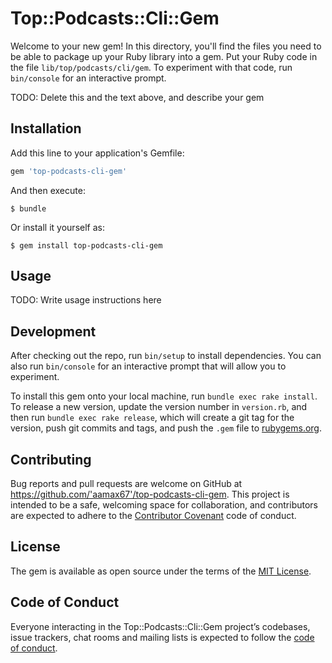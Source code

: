 # Top::Podcasts::Cli::Gem

Welcome to your new gem! In this directory, you'll find the files you need to be able to package up your Ruby library into a gem. Put your Ruby code in the file `lib/top/podcasts/cli/gem`. To experiment with that code, run `bin/console` for an interactive prompt.

TODO: Delete this and the text above, and describe your gem

## Installation

Add this line to your application's Gemfile:

```ruby
gem 'top-podcasts-cli-gem'
```

And then execute:

    $ bundle

Or install it yourself as:

    $ gem install top-podcasts-cli-gem

## Usage

TODO: Write usage instructions here

## Development

After checking out the repo, run `bin/setup` to install dependencies. You can also run `bin/console` for an interactive prompt that will allow you to experiment.

To install this gem onto your local machine, run `bundle exec rake install`. To release a new version, update the version number in `version.rb`, and then run `bundle exec rake release`, which will create a git tag for the version, push git commits and tags, and push the `.gem` file to [rubygems.org](https://rubygems.org).

## Contributing

Bug reports and pull requests are welcome on GitHub at https://github.com/'aamax67'/top-podcasts-cli-gem. This project is intended to be a safe, welcoming space for collaboration, and contributors are expected to adhere to the [Contributor Covenant](http://contributor-covenant.org) code of conduct.

## License

The gem is available as open source under the terms of the [MIT License](https://opensource.org/licenses/MIT).

## Code of Conduct

Everyone interacting in the Top::Podcasts::Cli::Gem project’s codebases, issue trackers, chat rooms and mailing lists is expected to follow the [code of conduct](https://github.com/'aamax67'/top-podcasts-cli-gem/blob/master/CODE_OF_CONDUCT.md).
